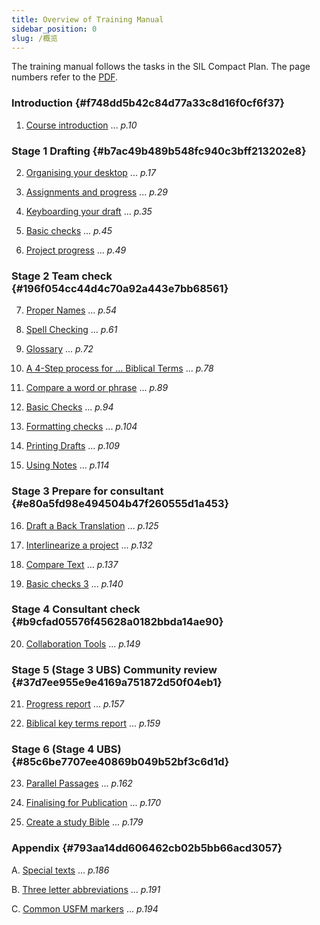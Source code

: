 ```yaml
---
title: Overview of Training Manual
sidebar_position: 0
slug: /概览
---
```




The training manual follows the tasks in the SIL Compact Plan. The page numbers refer to the [PDF](https://manual.paratext.org/img/Ptx-man-en-9.3.pdf).


### Introduction {#f748dd5b42c84d77a33c8d16f0cf6f37}


1. [Course introduction](https://sillsdev.github.io/paratext-manual/1.Intro) ... _p.10_


### Stage 1 Drafting {#b7ac49b489b548fc940c3bff213202e8}


2. [Organising your desktop](https://sillsdev.github.io/paratext-manual/2.OD) ... _p.17_



3. [Assignments and progress](https://sillsdev.github.io/paratext-manual/3.PP1) ... _p.29_



4. [Keyboarding your draft](https://sillsdev.github.io/paratext-manual/4.KD) ... _p.35_



5. [Basic checks](https://sillsdev.github.io/paratext-manual/5.BC1) ... _p.45_



6. [Project progress](https://sillsdev.github.io/paratext-manual/6.PP2) ... _p.49_


### Stage 2 Team check {#196f054cc44d4c70a92a443e7bb68561}


7. [Proper Names](https://sillsdev.github.io/paratext-manual/7.PN) ... _p.54_



8. [Spell Checking](https://sillsdev.github.io/paratext-manual/8.SP) ... _p.61_



9. [Glossary](https://sillsdev.github.io/paratext-manual/9.GL) ... _p.72_



10. [A 4-Step process for ... Biblical Terms](https://sillsdev.github.io/paratext-manual/10.BT) ... _p.78_



11. [Compare a word or phrase](https://sillsdev.github.io/paratext-manual/11.MP) ... _p.89_



12. [Basic Checks](https://sillsdev.github.io/paratext-manual/12.BC2) ... _p.94_



13. [Formatting checks](https://sillsdev.github.io/paratext-manual/13.FC) ... _p.104_



14. [Printing Drafts](https://sillsdev.github.io/paratext-manual/14.PD) ... _p.109_



15. [Using Notes](https://sillsdev.github.io/paratext-manual/15.UN) ... _p.114_


### Stage 3 Prepare for consultant {#e80a5fd98e494504b47f260555d1a453}


16. [Draft a Back Translation](https://sillsdev.github.io/paratext-manual/16.BT1) ... _p.125_



17. [Interlinearize a project](https://sillsdev.github.io/paratext-manual/17.BT2) ... _p.132_



18. [Compare Text](https://sillsdev.github.io/paratext-manual/18.CT) ... _p.137_



19. [Basic checks 3](https://sillsdev.github.io/paratext-manual/19.BC3) ... _p.140_


### Stage 4 Consultant check {#b9cfad05576f45628a0182bbda14ae90}


20. [Collaboration Tools](https://sillsdev.github.io/paratext-manual/20.CT) ... _p.149_


### Stage 5 (Stage 3 UBS) Community review {#37d7ee955e9e4169a751872d50f04eb1}


21. [Progress report](https://sillsdev.github.io/paratext-manual/21.PPR) ... _p.157_



22. [Biblical key terms report](https://sillsdev.github.io/paratext-manual/22.BTR) ... _p.159_


### Stage 6 (Stage 4 UBS) {#85c6be7707ee40869b049b52bf3c6d1d}


23. [Parallel Passages](https://sillsdev.github.io/paratext-manual/23.PP) ... _p.162_



24. [Finalising for Publication](https://sillsdev.github.io/paratext-manual/24.FFP) ... _p.170_



25. [Create a study Bible](https://sillsdev.github.io/paratext-manual/25.StudyBibles) ... _p.179_


### Appendix {#793aa14dd606462cb02b5bb66acd3057}


A. [Special texts](https://sillsdev.github.io/paratext-manual/A.st) ... _p.186_



B. [Three letter abbreviations](https://sillsdev.github.io/paratext-manual/B.3l) ... _p.191_



C. [Common USFM markers](https://sillsdev.github.io/paratext-manual/C.USFM) ... _p.194_


